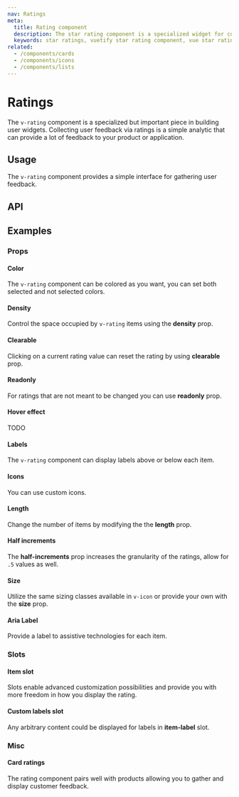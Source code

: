 ```yaml
---
nav: Ratings
meta:
  title: Rating component
  description: The star rating component is a specialized widget for collecting user feedback via ratings.
  keywords: star ratings, vuetify star rating component, vue star rating component, rating component
related:
  - /components/cards
  - /components/icons
  - /components/lists
---
```


# Ratings

The `v-rating` component is a specialized but important piece in building user widgets. Collecting user feedback via ratings is a simple analytic that can provide a lot of feedback to your product or application.

<entry />

## Usage

The `v-rating` component provides a simple interface for gathering user feedback.

<!-- <usage name="v-rating" /> -->

## API

<api-inline />

## Examples

### Props

#### Color

The `v-rating` component can be colored as you want, you can set both selected and not selected colors.

<example file="v-rating/prop-color" />

#### Density

Control the space occupied by `v-rating` items using the **density** prop.

<example file="v-rating/prop-density" />

#### Clearable

Clicking on a current rating value can reset the rating by using **clearable** prop.

<example file="v-rating/prop-clearable" />

#### Readonly

For ratings that are not meant to be changed you can use **readonly** prop.

<example file="v-rating/prop-readonly" />

#### Hover effect

TODO

<example file="v-rating/prop-hover" />

#### Labels

The `v-rating` component can display labels above or below each item.

<example file="v-rating/prop-item-labels" />

#### Icons

You can use custom icons.

<example file="v-rating/prop-icons" />

#### Length

Change the number of items by modifying the the **length** prop.

<example file="v-rating/prop-length" />

#### Half increments

The **half-increments** prop increases the granularity of the ratings, allow for `.5` values as well.

<example file="v-rating/prop-half-increments" />

#### Size

Utilize the same sizing classes available in `v-icon` or provide your own with the **size** prop.

<example file="v-rating/prop-size" />

#### Aria Label

Provide a label to assistive technologies for each item.

<example file="v-rating/prop-icon-label" />

### Slots

#### Item slot

Slots enable advanced customization possibilities and provide you with more freedom in how you display the rating.

<example file="v-rating/slot-item" />

#### Custom labels slot

Any arbitrary content could be displayed for labels in **item-label** slot.

<example file="v-rating/slot-item-label" />

### Misc

<!-- #### Advanced usage

The `v-rating` component fits right in with existing components. Build truly complex examples with rich features and beautiful designs.

<example file="v-rating/misc-advanced" /> -->

#### Card ratings

The rating component pairs well with products allowing you to gather and display customer feedback.

<example file="v-rating/misc-card" />
